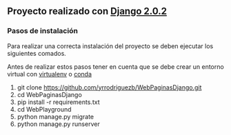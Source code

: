 ## Proyecto realizado con [Django 2.0.2](https://www.djangoproject.com/)

### Pasos de instalación

Para realizar una correcta instalación del proyecto se deben ejecutar los siguientes comados.

Antes de realizar estos pasos tener en cuenta que se debe crear un entorno virtual con [virtualenv](https://virtualenv.pypa.io/en/latest/) o [conda](https://conda.io/projects/conda/en/latest/)

1. git clone https://github.com/yrrodriguezb/WebPaginasDjango.git
2. cd WebPaginasDjango 
3. pip install -r requirements.txt
4. cd WebPlayground
5. python manage.py migrate	
6. python manage.py runserver
